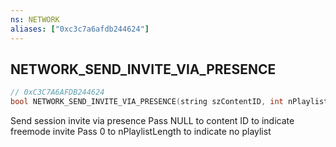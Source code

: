 ```yaml
---
ns: NETWORK
aliases: ["0xc3c7a6afdb244624"]
---
```

## NETWORK_SEND_INVITE_VIA_PRESENCE

```c
// 0xC3C7A6AFDB244624
bool NETWORK_SEND_INVITE_VIA_PRESENCE(string szContentID, int nPlaylistLength, int nPlaylistCurrent);
```

Send session invite via presence Pass NULL to content ID to indicate freemode invite Pass 0 to nPlaylistLength to indicate no playlist

